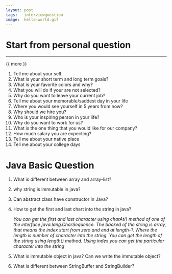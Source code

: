 ```yaml
---
layout: post
tags:   interviewquestion
image:  hello-world.gif
---
```


# Start from personal question
----------
{{ more }}

1. Tell me about your self.
2. What is your short term and long term goals?
3. What is your favorite colors and why?
4. What you will do if your are not selected?
5. Why do you want to leave your current job?
6. Tell me about your memorable/saddest day in your life
7. Where you would see yourself in 5 years from now?
8. Why should we hire you?
9. Who is your inspiring person in your life?
10. Why do you want to work for us?
11. What is the one thing that you would like for our company?
12. How much salary you are expecting?
13. Tell me about your native place
14. Tell me about your college days

# Java Basic Question
1. What is different between array and array-list?
2. why string is immutable in java?
3. Can abstract class have constructor in Java?
4. How to get the first and last chart into the string in java?

	*You can get the first and last character using charAt() method of one of the interface java.lang.CharSequence. The backed of the string is array, that means the index start from zero and end at length-1. Where the length is number of character into the string. You can get the length of the string using length() method. Using index you can get the particular character into the string*

5. What is immutable object in java? Can we write the immutable object?
6. What is different between StringBuffer and StringBuilder?

